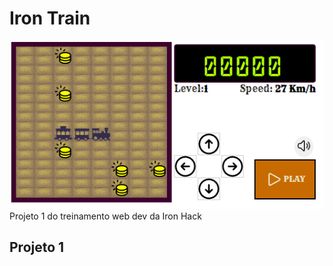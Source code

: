 # Iron Train
[![Tela do Jogo](./docs/images/game-screen.png "Tela inicial do Jogo")](https://ewertonvaz.github.io/iron-train-enap/)
Projeto 1 do treinamento web dev da Iron Hack

## Projeto 1 